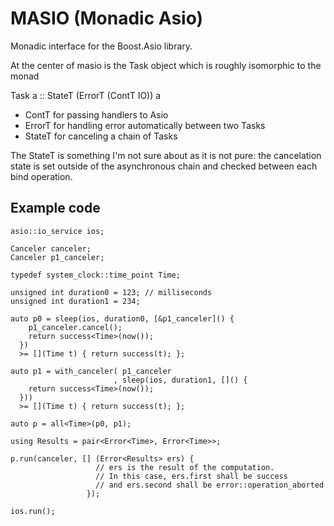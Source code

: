 # MASIO (Monadic Asio)

Monadic interface for the Boost.Asio library.

At the center of masio is the Task object which is roughly isomorphic to the monad

Task a :: StateT (ErrorT (ContT IO)) a

* ContT for passing handlers to Asio
* ErrorT for handling error automatically between two Tasks
* StateT for canceling a chain of Tasks

The StateT is something I'm not sure about as it is not pure: the cancelation state is set outside of the asynchronous chain and checked between each bind operation.

## Example code

    asio::io_service ios;

    Canceler canceler;
    Canceler p1_canceler;

    typedef system_clock::time_point Time;

    unsigned int duration0 = 123; // milliseconds
    unsigned int duration1 = 234;

    auto p0 = sleep(ios, duration0, [&p1_canceler]() {
        p1_canceler.cancel();
        return success<Time>(now());
      })
      >= [](Time t) { return success(t); };

    auto p1 = with_canceler( p1_canceler
                           , sleep(ios, duration1, []() {
        return success<Time>(now());
      }))
      >= [](Time t) { return success(t); };
      
    auto p = all<Time>(p0, p1);

    using Results = pair<Error<Time>, Error<Time>>;

    p.run(canceler, [] (Error<Results> ers) {
                       // ers is the result of the computation.
                       // In this case, ers.first shall be success
                       // and ers.second shall be error::operation_aborted
                     });
                  
    ios.run();
